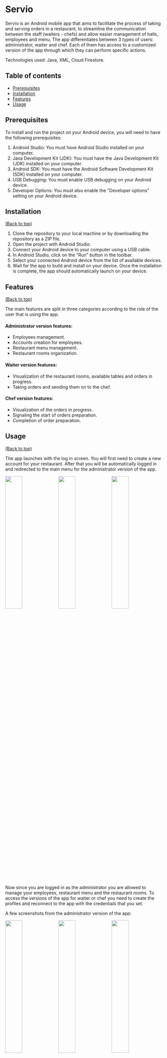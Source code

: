 # Servio

Servio is an Android mobile app that aims to facilitate the process of taking and serving orders in a restaurant, to streamline the communication between the staff (waiters - chefs) and allow easier management of halls, employees and menu. The app differentiates between 3 types of users: administrator, waiter and chef. Each of them has access to a customized version of the app through which they can perform specific actions.

Technologies used: Java, XML, Cloud Firestore.

## Table of contents

- [Prerequisites](#prerequisites)
- [Installation](#installation)
- [Features](#features)
- [Usage](#usage)
   

## Prerequisites

To install and run the project on your Android device, you will need to have the following prerequisites:

1. Android Studio: You must have Android Studio installed on your computer.
2. Java Development Kit (JDK): You must have the Java Development Kit (JDK) installed on your computer.
3. Android SDK: You must have the Android Software Development Kit (SDK) installed on your computer.
4. USB Debugging: You must enable USB debugging on your Android device.
5. Developer Options: You must also enable the "Developer options" setting on your Android device.

## Installation

[(Back to top)](#table-of-contents)

1. Clone the repository to your local machine or by downloading the repository as a ZIP file.
2. Open the project with Android Studio.
3. Connect your Android device to your computer using a USB cable.
4. In Android Studio, click on the "Run" button in the toolbar.
5. Select your connected Android device from the list of available devices.
6. Wait for the app to build and install on your device. Once the installation is complete, the app should automatically launch on your device.

## Features

[(Back to top)](#table-of-contents)

The main features are split in three categories according to the role of the user that is using the app.

#### Administrator version features:
* Employees management.
* Accounts creation for employees.
* Restaurant menu management.
* Restaurant rooms organization.

#### Waiter version features:
* Visualization of the restaurant rooms, available tables and orders in progress.
* Taking orders and sending them on to the chef.

#### Chef version features:
* Visualization of the orders in progress.
* Signaling the start of orders preparation.
* Completion of order preparation.

## Usage

[(Back to top)](#table-of-contents)

The app launches with the log in screen. You will first need to create a new account for your restaurant. After that you will be automatically logged in and redirected to the main menu for the administrator version of the app.

<p float="middle">
   <img src="https://user-images.githubusercontent.com/37268151/227045100-a0f1a0e9-1740-4f6d-9d3d-057820cb5b92.png" width="32.8%" />
   <img src="https://user-images.githubusercontent.com/37268151/227047446-56b798e2-2827-4a9e-b965-31a32bb99910.png" width="32.8%" />
   <img src="https://user-images.githubusercontent.com/37268151/227047460-7addbdb0-f157-4231-b182-7fb47d171992.png" width="32.8%" />
</p>

Now since you are logged in as the administrator you are allowed to manage your employees, restaurant menu and the restaurant rooms. To access the versions of the app for waiter or chef you need to create the profiles and reconnect to the app with the credentials that you set.

A few screenshots from the administrator version of the app:

<p float="middle">
   <img src="https://user-images.githubusercontent.com/37268151/227050989-b457bb7a-adff-428b-9da6-f5b7ea21cfe2.png" width="32.8%" />
   <img src="https://user-images.githubusercontent.com/37268151/227051007-bc96cd58-c277-4a92-bf81-f639b4afb355.png" width="32.8%" />
   <img src="https://user-images.githubusercontent.com/37268151/227051016-10de3ffe-53b6-4c68-8195-563ca334dce1.png" width="32.8%" />
</p>

<p float="middle">
   <img src="https://user-images.githubusercontent.com/37268151/227053624-455a388f-c3c9-4980-b8d8-43cd363e09c1.jpg" width="49.7%" />
   <img src="https://user-images.githubusercontent.com/37268151/227053660-0ceae8b1-501e-4a83-a167-083348f27326.jpg" width="49.7%" />
</p>

Screenshots from the waiter version of the app:

<p float="middle">
   <img src="https://user-images.githubusercontent.com/37268151/227056248-912bb398-713b-47c8-8d7f-6ec6d1635909.jpg" width="49.7%" />
   <img src="https://user-images.githubusercontent.com/37268151/227056140-2e06aa3a-274a-4c6e-b492-0cd13a6112b1.jpg" width="49.7%" />
</p>

Screenshot from the chef version of the app:

<p float="middle">
   <img src="https://user-images.githubusercontent.com/37268151/227057327-c6ef27ef-3f01-4ce5-8142-10d6562b81c6.jpg" width="49.7%" />
</p>


